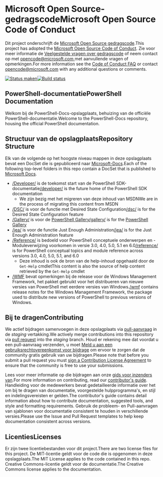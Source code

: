 # <a name="microsoft-open-source-code-of-conduct"></a><span data-ttu-id="eda6c-101">Microsoft Open Source-gedragscode</span><span class="sxs-lookup"><span data-stu-id="eda6c-101">Microsoft Open Source Code of Conduct</span></span>

<span data-ttu-id="eda6c-102">Dit project onderschrijft de [Microsoft Open Source gedragscode](https://opensource.microsoft.com/codeofconduct/).</span><span class="sxs-lookup"><span data-stu-id="eda6c-102">This project has adopted the [Microsoft Open Source Code of Conduct](https://opensource.microsoft.com/codeofconduct/).</span></span>
<span data-ttu-id="eda6c-103">Zie voor meer informatie de [Veelgestelde vragen over gedragscode](https://opensource.microsoft.com/codeofconduct/faq/) of neem contact op met [ opencode@microsoft.com ](mailto:opencode@microsoft.com) met aanvullende vragen of opmerkingen.</span><span class="sxs-lookup"><span data-stu-id="eda6c-103">For more information see the [Code of Conduct FAQ](https://opensource.microsoft.com/codeofconduct/faq/) or contact [opencode@microsoft.com](mailto:opencode@microsoft.com) with any additional questions or comments.</span></span>

<span data-ttu-id="eda6c-104">[![Status maken](https://ci.appveyor.com/api/projects/status/onshefxnc4g4pv87/branch/staging?svg=true)](https://ci.appveyor.com/project/PowerShell/powershell-docs/branch/staging)</span><span class="sxs-lookup"><span data-stu-id="eda6c-104">[![Build status](https://ci.appveyor.com/api/projects/status/onshefxnc4g4pv87/branch/staging?svg=true)](https://ci.appveyor.com/project/PowerShell/powershell-docs/branch/staging)</span></span>

## <a name="powershell-documentation"></a><span data-ttu-id="eda6c-105">PowerShell-documentatie</span><span class="sxs-lookup"><span data-stu-id="eda6c-105">PowerShell Documentation</span></span>

<span data-ttu-id="eda6c-106">Welkom bij de PowerShell-Docs-opslagplaats, behuizing van de officiële PowerShell-documentatie.</span><span class="sxs-lookup"><span data-stu-id="eda6c-106">Welcome to the PowerShell-Docs repository, housing the official PowerShell documentation.</span></span>

## <a name="repository-structure"></a><span data-ttu-id="eda6c-107">Structuur van de opslagplaats</span><span class="sxs-lookup"><span data-stu-id="eda6c-107">Repository Structure</span></span>

<span data-ttu-id="eda6c-108">Elk van de volgende op het hoogste niveau mappen in deze opslagplaats bevat een DocSet die is gepubliceerd naar [Microsoft-Docs](https://docs.microsoft.com/powershell).</span><span class="sxs-lookup"><span data-stu-id="eda6c-108">Each of the following top-level folders in this repo contain a DocSet that is published to [Microsoft Docs](https://docs.microsoft.com/powershell).</span></span>

- <span data-ttu-id="eda6c-109">[/Developer/](https://docs.microsoft.com/powershell/developer/) is de toekomst start van de PowerShell SDK-documentatie</span><span class="sxs-lookup"><span data-stu-id="eda6c-109">[/developer/](https://docs.microsoft.com/powershell/developer/) is the future home of the PowerShell SDK documentation</span></span>
  - <span data-ttu-id="eda6c-110">We zijn bezig met het migreren van deze inhoud van MSDN</span><span class="sxs-lookup"><span data-stu-id="eda6c-110">We are in the process of migrating this content from MSDN</span></span>
- <span data-ttu-id="eda6c-111">[/DSC/](https://docs.microsoft.com/powershell/dsc/) is voor de functie met Desired State Configuration</span><span class="sxs-lookup"><span data-stu-id="eda6c-111">[/dsc/](https://docs.microsoft.com/powershell/dsc/) is for the Desired State Configuration feature</span></span>
- <span data-ttu-id="eda6c-112">[/Gallery/](https://docs.microsoft.com/powershell/gallery) is voor de [PowerShell Gallery](https://www.powershellgallery.com/)</span><span class="sxs-lookup"><span data-stu-id="eda6c-112">[/gallery/](https://docs.microsoft.com/powershell/gallery) is for the [PowerShell Gallery](https://www.powershellgallery.com/)</span></span>
- <span data-ttu-id="eda6c-113">[/jea/](https://docs.microsoft.com/powershell/jea/) is voor de functie Just Enough Administration</span><span class="sxs-lookup"><span data-stu-id="eda6c-113">[/jea/](https://docs.microsoft.com/powershell/jea/) is for the Just Enough Administration feature</span></span>
- <span data-ttu-id="eda6c-114">[/Reference/](https://docs.microsoft.com/powershell/scripting/) is bedoeld voor PowerShell conceptuele onderwerpen en -Moduleverwijzing voorkomen in versie 3.0, 4.0, 5.0, 5.1 en 6.0</span><span class="sxs-lookup"><span data-stu-id="eda6c-114">[/reference/](https://docs.microsoft.com/powershell/scripting/) is for PowerShell conceptual topics and module reference across versions 3.0, 4.0, 5.0, 5.1, and 6.0</span></span>
  - <span data-ttu-id="eda6c-115">Deze inhoud is ook de bron van de help-inhoud opgehaald door de `Get-Help` cmdlet</span><span class="sxs-lookup"><span data-stu-id="eda6c-115">This content is also the source of help content retrieved by the `Get-Help` cmdlet</span></span>
- <span data-ttu-id="eda6c-116">[/WMF](https://docs.microsoft.com/powershell/wmf/readme) bevat opmerkingen bij de release voor de Windows Management Framework, het pakket gebruikt voor het distribueren van nieuwe versies van PowerShell met eerdere versies van Windows.</span><span class="sxs-lookup"><span data-stu-id="eda6c-116">[/wmf](https://docs.microsoft.com/powershell/wmf/readme) contains release notes for the Windows Management Framework, the package used to distribute new versions of PowerShell to previous versions of Windows.</span></span>

## <a name="contributing"></a><span data-ttu-id="eda6c-117">Bij te dragen</span><span class="sxs-lookup"><span data-stu-id="eda6c-117">Contributing</span></span>

<span data-ttu-id="eda6c-118">We actief bijdragen samenvoegen in deze opslagplaats via [pull-aanvraag](https://help.github.com/articles/using-pull-requests/) in de *staging* vertakking.</span><span class="sxs-lookup"><span data-stu-id="eda6c-118">We actively merge contributions into this repository via [pull request](https://help.github.com/articles/using-pull-requests/) into the *staging* branch.</span></span>
<span data-ttu-id="eda6c-119">Houd er rekening mee dat voordat u een pull-aanvraag verzenden, u moet [Meld u aan een gebruiksrechtovereenkomst voor bijdrage](https://cla.microsoft.com/) om ervoor te zorgen dat de community gratis gebruik van uw bijdragen.</span><span class="sxs-lookup"><span data-stu-id="eda6c-119">Please note that before you submit a pull request you must [sign a Contribution License Agreement](https://cla.microsoft.com/) to ensure that the community is free to use your submissions.</span></span>

<span data-ttu-id="eda6c-120">Lees voor meer informatie op die bijdragen aan onze [gids voor inzenders van](CONTRIBUTING.md).</span><span class="sxs-lookup"><span data-stu-id="eda6c-120">For more information on contributing, read our [contributor's guide](CONTRIBUTING.md).</span></span>
<span data-ttu-id="eda6c-121">Handleiding voor de medewerkers bevat gedetailleerde informatie over het om bij te dragen van documentatie, voorgestelde hulpprogramma's, en stijl en indelingsvereisten er gelden.</span><span class="sxs-lookup"><span data-stu-id="eda6c-121">The contributor's guide contains detail information about how to contribute documentation, suggested tools, and style and formatting requirements.</span></span>
<span data-ttu-id="eda6c-122">Gebruik de probleem- en Pull-aanvragen van sjablonen voor documentatie consistent te houden in verschillende versies.</span><span class="sxs-lookup"><span data-stu-id="eda6c-122">Please use the Issue and Pull Request templates to help keep documentation consistent across versions.</span></span>

## <a name="licenses"></a><span data-ttu-id="eda6c-123">Licenties</span><span class="sxs-lookup"><span data-stu-id="eda6c-123">Licenses</span></span>

<span data-ttu-id="eda6c-124">Er zijn twee licentiebestanden voor dit project.</span><span class="sxs-lookup"><span data-stu-id="eda6c-124">There are two license files for this project.</span></span>
<span data-ttu-id="eda6c-125">De MIT-licentie geldt voor de code die is opgenomen in deze opslagplaats.</span><span class="sxs-lookup"><span data-stu-id="eda6c-125">The MIT License applies to the code contained in this repo.</span></span>
<span data-ttu-id="eda6c-126">Creative Commons-licentie geldt voor de documentatie.</span><span class="sxs-lookup"><span data-stu-id="eda6c-126">The Creative Commons license applies to the documentation.</span></span>